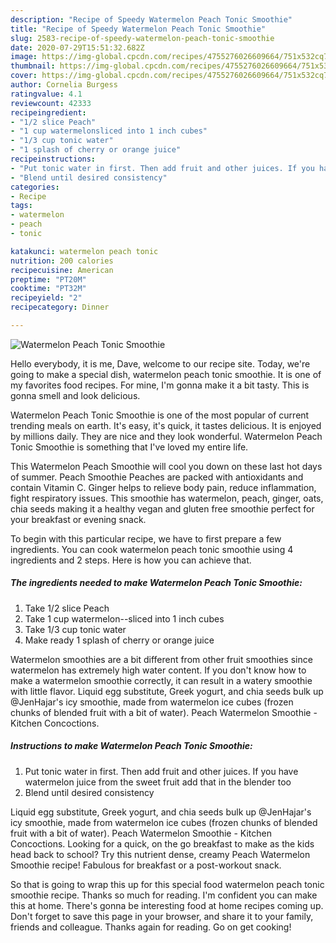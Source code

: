 ```yaml
---
description: "Recipe of Speedy Watermelon Peach Tonic Smoothie"
title: "Recipe of Speedy Watermelon Peach Tonic Smoothie"
slug: 2583-recipe-of-speedy-watermelon-peach-tonic-smoothie
date: 2020-07-29T15:51:32.682Z
image: https://img-global.cpcdn.com/recipes/4755276026609664/751x532cq70/watermelon-peach-tonic-smoothie-recipe-main-photo.jpg
thumbnail: https://img-global.cpcdn.com/recipes/4755276026609664/751x532cq70/watermelon-peach-tonic-smoothie-recipe-main-photo.jpg
cover: https://img-global.cpcdn.com/recipes/4755276026609664/751x532cq70/watermelon-peach-tonic-smoothie-recipe-main-photo.jpg
author: Cornelia Burgess
ratingvalue: 4.1
reviewcount: 42333
recipeingredient:
- "1/2 slice Peach"
- "1 cup watermelonsliced into 1 inch cubes"
- "1/3 cup tonic water"
- "1 splash of cherry or orange juice"
recipeinstructions:
- "Put tonic water in first. Then add fruit and other juices. If you have watermelon juice from the sweet fruit add that in the blender too"
- "Blend until desired consistency"
categories:
- Recipe
tags:
- watermelon
- peach
- tonic

katakunci: watermelon peach tonic 
nutrition: 200 calories
recipecuisine: American
preptime: "PT20M"
cooktime: "PT32M"
recipeyield: "2"
recipecategory: Dinner

---
```



![Watermelon Peach Tonic Smoothie](https://img-global.cpcdn.com/recipes/4755276026609664/751x532cq70/watermelon-peach-tonic-smoothie-recipe-main-photo.jpg)

Hello everybody, it is me, Dave, welcome to our recipe site. Today, we're going to make a special dish, watermelon peach tonic smoothie. It is one of my favorites food recipes. For mine, I'm gonna make it a bit tasty. This is gonna smell and look delicious.

Watermelon Peach Tonic Smoothie is one of the most popular of current trending meals on earth. It's easy, it's quick, it tastes delicious. It is enjoyed by millions daily. They are nice and they look wonderful. Watermelon Peach Tonic Smoothie is something that I've loved my entire life.

This Watermelon Peach Smoothie will cool you down on these last hot days of summer. Peach Smoothie Peaches are packed with antioxidants and contain Vitamin C. Ginger helps to relieve body pain, reduce inflammation, fight respiratory issues. This smoothie has watermelon, peach, ginger, oats, chia seeds making it a healthy vegan and gluten free smoothie perfect for your breakfast or evening snack.


To begin with this particular recipe, we have to first prepare a few ingredients. You can cook watermelon peach tonic smoothie using 4 ingredients and 2 steps. Here is how you can achieve that.

<!--inarticleads1-->

##### The ingredients needed to make Watermelon Peach Tonic Smoothie:

1. Take 1/2 slice Peach
1. Take 1 cup watermelon--sliced into 1 inch cubes
1. Take 1/3 cup tonic water
1. Make ready 1 splash of cherry or orange juice


Watermelon smoothies are a bit different from other fruit smoothies since watermelon has extremely high water content. If you don&#39;t know how to make a watermelon smoothie correctly, it can result in a watery smoothie with little flavor. Liquid egg substitute, Greek yogurt, and chia seeds bulk up @JenHajar&#39;s icy smoothie, made from watermelon ice cubes (frozen chunks of blended fruit with a bit of water). Peach Watermelon Smoothie - Kitchen Concoctions. 

<!--inarticleads2-->

##### Instructions to make Watermelon Peach Tonic Smoothie:

1. Put tonic water in first. Then add fruit and other juices. If you have watermelon juice from the sweet fruit add that in the blender too
1. Blend until desired consistency


Liquid egg substitute, Greek yogurt, and chia seeds bulk up @JenHajar&#39;s icy smoothie, made from watermelon ice cubes (frozen chunks of blended fruit with a bit of water). Peach Watermelon Smoothie - Kitchen Concoctions. Looking for a quick, on the go breakfast to make as the kids head back to school? Try this nutrient dense, creamy Peach Watermelon Smoothie recipe! Fabulous for breakfast or a post-workout snack. 

So that is going to wrap this up for this special food watermelon peach tonic smoothie recipe. Thanks so much for reading. I'm confident you can make this at home. There's gonna be interesting food at home recipes coming up. Don't forget to save this page in your browser, and share it to your family, friends and colleague. Thanks again for reading. Go on get cooking!
